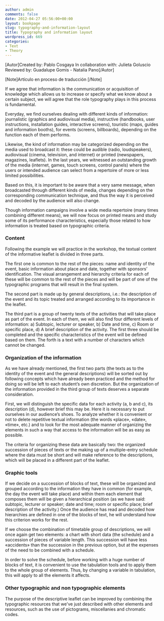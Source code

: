 ```yaml
---
author: admin
comments: false
date: 2012-04-27 05:56:00+00:00
layout: bookpage
slug: typography-and-information-layout
title: Typography and information layout
wordpress_id: 669
categories:
- Text
- Theory
---
```


[Autor]Created by: Pablo Cosgaya In collaboration with: Julieta Goluscio Reviewed by: Guadalupe Gomis - Natalia Pano[/Autor]

[Note]Artículo en proceso de traducción [/Note]

If we agree that information is the communication or acquisition of knowledge which allows us to increase or specify what we know about a certain subject, we will agree that the role typography plays in this process is fundamental. 

Everyday, we find ourselves dealing with different kinds of information: journalistic (graphics and audiovisual media), instructive (handbooks, user instructions, installation guides, interactive screens), touristic (maps, guides and information booths), for events (screens, billboards), depending on the function each of them performs.  

Likewise, the kind of information may be categorized depending on the media used to broadcast it: these could be audible (radio, loudspeakers), audiovisual (cinema, television, and internet) or printed (newspapers, magazines, leaflets). In the last years, we witnessed an outstanding growth of the media (internet, games, touch screens, control panels) where the users or intended audience can select from a repertoire of more or less limited possibilities. 

Based on this, it is important to be aware that a very same message, when broadcasted through different kinds of media, changes depending on the corresponding communication technique, and thus the way it is perceived and decoded by the audience will also change. 

Though information campaigns involve a wide media repertoire (many times combining different means), we will now focus on printed means and study some of its performance characteristics, especially those related to how information is treated based on typographic criteria.



### Content


Following the example we will practice in the workshop, the textual content of the informative leaflet is divided in three parts. 

The first one is common to the rest of the pieces: name and identity of the event, basic information about place and date, together with sponsors’ identification. The visual arrangement and hierarchy criteria for each of these will be common to the rest of the pieces and will be part of one of the typographic programs that will result in the final system. 

The second part is made up by general descriptions, i.e.: the description of the event and its topic treated and arranged according to its importance in the leaflet. 

The third part is a group of twenty texts of the activities that will take place as part of the event. In each of them, we will also find four different levels of information: a) Subtopic, lecturer or speaker, b) Date and time, c) Room or specific place, d) A brief description of the activity. The first three should be completed and the specific characteristics of the event will be defined based on them. The forth is a text with a number of characters which cannot be changed.


### Organization of the information


As we have already mentioned, the first two parts (the texts as to the identity of the event and the general descriptions) will be sorted out by following concepts which have already been practiced and the method for doing so will be left to each student’s own discretion. But the organization of the information provided in the third group of texts deserves a separate consideration.  

First, we will distinguish the specific data for each activity (a, b and c), its description (d), however brief this may be. Here it is necessary to put ourselves in our audience’s shoes. To analyze whether it is convenient or not to delete repetitive textual information (the words «place», «date», «time», etc.) and to look for the most adequate manner of organizing the elements in such a way that access to the information will be as easy as possible.  

The criteria for organizing these data are basically two: the organized succession of pieces of texts or the making up of a multiple-entry schedule where the data must be short and will make reference to the descriptions, which will be placed in a different part of the leaflet.


### Graphic tools


If we decide on a succession of blocks of text, these will be organized and grouped according to the information they have in common (for example, the day the event will take place) and within them each element that composes them will be given a hierarchical position (as we have said: subtopic, lecturer or speaker; date and time; room or specific place; brief description of the activity.) Once the audience has read and decoded how hierarchies are defined in one of the blocks of text, he will understand how this criterion works for the rest.  

If we choose the combination of timetable group of descriptions, we will once again get two elements: a chart with short data (the schedule) and a succession of pieces of variable length. This succession will have less «accidents» than the succession in the previous option, but at the expenses of the need to be combined with a schedule. 

In order to solve the schedule, before working with a huge number of blocks of text, it is convenient to use the tabulation tools and to apply them to the whole group of elements. Thus, by changing a variable in tabulation, this will apply to all the elements it affects.


### Other typographic and non typographic elements


The purpose of the descriptive leaflet can be improved by combining the typographic resources that we've just described with other elements and resources, such as the use of pictograms, miscellanies and chromatic codes.
